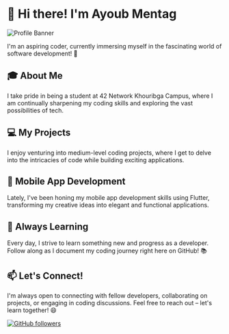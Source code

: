 # 👋 Hi there! I'm Ayoub Mentag

![Profile Banner](path/to/banner.png)

I'm an aspiring coder, currently immersing myself in the fascinating world of software development! 🚀

## 🎓 About Me

I take pride in being a student at 42 Network Khouribga Campus, where I am continually sharpening my coding skills and exploring the vast possibilities of tech.

## 💻 My Projects

I enjoy venturing into medium-level coding projects, where I get to delve into the intricacies of code while building exciting applications.

## 📱 Mobile App Development

Lately, I've been honing my mobile app development skills using Flutter, transforming my creative ideas into elegant and functional applications.

## 🌱 Always Learning

Every day, I strive to learn something new and progress as a developer. Follow along as I document my coding journey right here on GitHub! 📚

## 📫 Let's Connect!

I'm always open to connecting with fellow developers, collaborating on projects, or engaging in coding discussions. Feel free to reach out – let's learn together! 😄

[![GitHub followers](https://img.shields.io/github/followers/Ayoub-Mentag)](https://github.com/Ayoub-Mentag)
